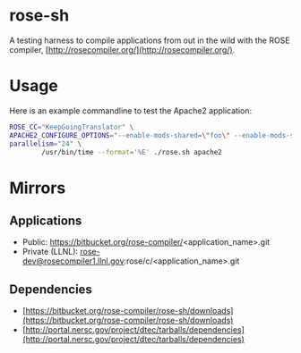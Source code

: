 rose-sh
=======

A testing harness to compile applications from out in the wild with the ROSE compiler, [http://rosecompiler.org/](http://rosecompiler.org/).

Usage
=====

Here is an example commandline to test the Apache2 application:

```bash
ROSE_CC="KeepGoingTranslator" \
APACHE2_CONFIGURE_OPTIONS="--enable-mods-shared=\"foo\" --enable-mods-static=\"bar1 bar2\"" \
parallelism="24" \
        /usr/bin/time --format='%E' ./rose.sh apache2
```

Mirrors
========

Applications
------------

* Public: https://bitbucket.org/rose-compiler/<application_name>.git
* Private (LLNL): rose-dev@rosecompiler1.llnl.gov:rose/c/<application_name>.git

Dependencies
------------

* [https://bitbucket.org/rose-compiler/rose-sh/downloads](https://bitbucket.org/rose-compiler/rose-sh/downloads)
* [http://portal.nersc.gov/project/dtec/tarballs/dependencies](http://portal.nersc.gov/project/dtec/tarballs/dependencies)

